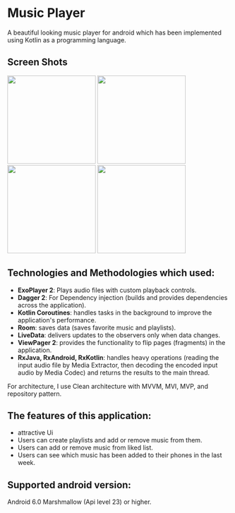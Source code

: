 # Music Player
A beautiful looking music player for android which has been implemented 
using Kotlin as a programming language.

## Screen Shots
<img src="https://github.com/melikaafrakhteh/Music-player/blob/main/screenShots/cover.png" width="200px"/></a>
<img src="https://github.com/melikaafrakhteh/Music-player/blob/main/screenShots/allmusic.png" width="200px"/></a>
<img src="https://github.com/melikaafrakhteh/Music-player/blob/main/screenShots/dialog.png" width="200px"/></a>
<img src="https://github.com/melikaafrakhteh/Music-player/blob/main/screenShots/player.png" width="200px"/></a>

## Technologies and Methodologies which used:
 - **ExoPlayer 2**: Plays audio files with custom playback controls.
 - **Dagger 2**: For Dependency injection (builds and provides dependencies across the application).
 - **Kotlin Coroutines**: handles tasks in the background to improve the application's performance.
 - **Room**: saves data (saves favorite music and playlists).
 - **LiveData**: delivers updates to the observers only when data changes.
 - **ViewPager 2**: provides the functionality to flip pages (fragments) in the application.
 - **RxJava, RxAndroid, RxKotlin**: handles heavy operations
    (reading the input audio file by Media Extractor,
    then decoding the encoded input audio by Media Codec) and returns the results to the main thread.

For architecture, I use Clean architecture with MVVM, MVI, MVP, and repository pattern.

## The features of this application:
 - attractive Ui
 - Users can create playlists and add or remove music from them.
 - Users can add or remove music from liked list.
 - Users can see which music has been added to their phones in the last week.

## Supported android version:
 Android 6.0 Marshmallow (Api level 23) or higher.
